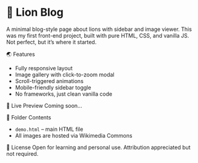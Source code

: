 # 🦁 Lion Blog

A minimal blog-style page about lions with sidebar and image viewer. This was my first front-end project, built with pure HTML, CSS, and vanilla JS. 
Not perfect, but it’s where it started.

🌏 Features
- Fully responsive layout
- Image gallery with click-to-zoom modal
- Scroll-triggered animations
- Mobile-friendly sidebar toggle
- No frameworks, just clean vanilla code

🚀 Live Preview
Coming soon...

📁 Folder Contents
- `demo.html` – main HTML file
- All images are hosted via Wikimedia Commons

📜 License
Open for learning and personal use. Attribution appreciated but not required.
